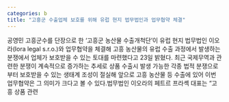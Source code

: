 ```yaml
---
categories: b
title: "고흥군 수출업체 보호를 위해 유럽 현지 법무법인과 업무협약 체결"
---
```

공영민 고흥군수를 단장으로 한 ‘고흥군 농산물 수출개척단’이 유럽 현지 법무법인 이오라(Iora legal s.r.o.)와 업무협약을 체결해 고흥 농산물의 유럽 수출 과정에서 발생하는 분쟁에서 업체가 보호받을 수 있는 토대를 마련했다고 23일 밝혔다. 최근 국제무역과 관련한 분쟁이 계속적으로 증가하는 추세로 상품 수출시 발생 가능한 각종 법적 분쟁으로부터 보호받을 수 있는 생태계 조성이 절실해 앞으로 고흥 농산물 등 수출에 있어 이번 업무협약은 그 의미가 크다고 볼 수 있다.법무법인 이오라의 페트르 프라셱 대표는 “고흥 상품 관련